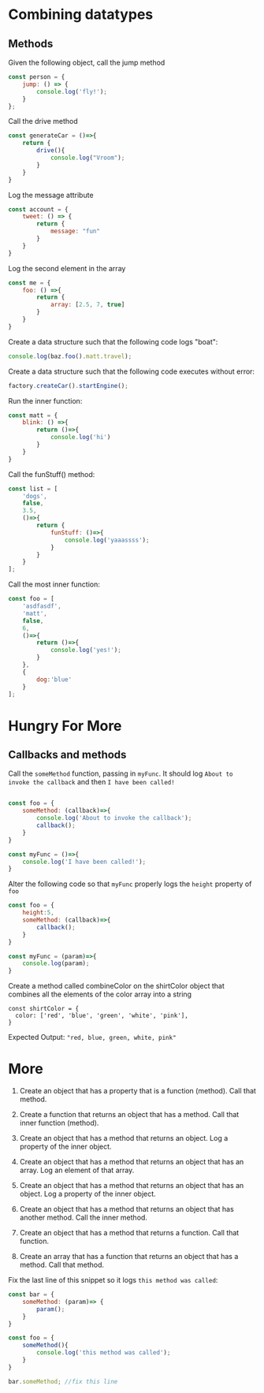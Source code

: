 # Combining datatypes

## Methods

Given the following object, call the jump method

```javascript
const person = {
    jump: () => {
        console.log('fly!');
    }
};
```

Call the drive method

```javascript
const generateCar = ()=>{
    return {
        drive(){
            console.log("Vroom");
        }
    }
}
```

Log the message attribute

```javascript
const account = {
    tweet: () => {
        return {
            message: "fun"
        }
    }
}
```

Log the second element in the array

```javascript
const me = {
    foo: () =>{
        return {
            array: [2.5, 7, true]
        }
    }
}
```

Create a data structure such that the following code logs "boat":

```javascript
console.log(baz.foo().matt.travel);
```

Create a data structure such that the following code executes without error:

```javascript
factory.createCar().startEngine();
```

Run the inner function:

```javascript
const matt = {
    blink: () =>{
        return ()=>{
            console.log('hi')
        }
    }
}
```


Call the funStuff() method:

```javascript
const list = [
    'dogs',
    false,
    3.5,
    ()=>{
        return {
            funStuff: ()=>{
                console.log('yaaassss');
            }
        }
    }
];
```

Call the most inner function:

```javascript
const foo = [
    'asdfasdf',
    'matt',
    false,
    6,
    ()=>{
        return ()=>{
            console.log('yes!');
        }
    },
    {
        dog:'blue'
    }
];
```

# Hungry For More
## Callbacks and methods

Call the `someMethod` function, passing in `myFunc`.  It should log `About to invoke the callback` and then `I have been called!`

```javascript

const foo = {
    someMethod: (callback)=>{
        console.log('About to invoke the callback');
        callback();
    }
}

const myFunc = ()=>{
    console.log('I have been called!');
}
```

Alter the following code so that `myFunc` properly logs the `height` property of `foo`

```javascript
const foo = {
    height:5,
    someMethod: (callback)=>{
        callback();
    }
}

const myFunc = (param)=>{
    console.log(param);
}
```

Create a method called combineColor on the shirtColor object that combines all the elements of the color array into a string

```
const shirtColor = {
  color: ['red', 'blue', 'green', 'white', 'pink'],
}
```
Expected Output:  ```"red, blue, green, white, pink"```


# More

1. Create an object that has a property that is a function (method).  Call that method.

1. Create a function that returns an object that has a method.  Call that inner function (method).

1. Create an object that has a method that returns an object.  Log a property of the inner object.
1. Create an object that has a method that returns an object that has an array.  Log an element of that array.
1. Create an object that has a method that returns an object that has an object.  Log a property of the inner object.
1. Create an object that has a method that returns an object that has another method.  Call the inner method.
1. Create an object that has a method that returns a function.  Call that function.

1. Create an array that has a function that returns an object that has a method.  Call that method.



Fix the last line of this snippet so it logs `this method was called`:

```javascript
const bar = {
    someMethod: (param)=> {
        param();
    }
}

const foo = {
    someMethod(){
        console.log('this method was called');
    }
}

bar.someMethod; //fix this line
```
